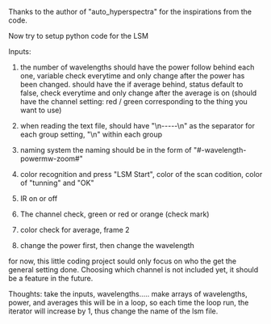 Thanks to the author of "auto_hyperspectra" for the inspirations from the code.

Now try to setup python code for the LSM 

Inputs:
1. the number of wavelengths
    should have the power follow behind each one, variable check everytime and only change after the power has been changed.
    should have the if average behind, status default to false, check everytime and only change after the average is on
    (should have the channel setting: red / green corresponding to the thing you want to use)

2. when reading the text file, 
    should have "\n-----\n" as the separator for each group setting, "\n" within each group
3. naming system
    the naming should be in the form of "#-wavelength-powermw-zoom#"
4. color recognition and press "LSM Start", color of the scan codition, color of "tunning" and "OK"

5. IR on or off

6. The channel check, green or red or orange (check mark)

7. color check for average, frame 2

8. change the power first, then change the wavelength


for now, this little coding project sould only focus on who the get the general setting done. 
    Choosing which channel is not included yet, it should be a feature in the future.

Thoughts:
take the inputs, wavelengths.....
make arrays of wavelengths, power, and averages
this will be in a loop, so each time the loop run, the iterator will increase by 1, thus change the name of the lsm file.

